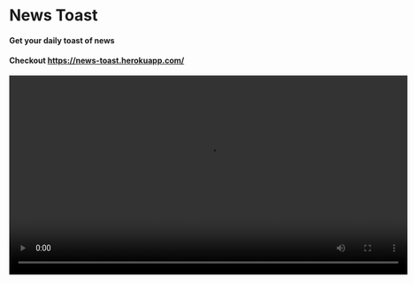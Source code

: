 # News Toast

#### Get your daily toast of news

#### Checkout https://news-toast.herokuapp.com/

<video src="https://user-images.githubusercontent.com/72347597/174927306-1b1eed97-45ea-49c7-afa7-5af1d64bf1a0.mp4" width=720>




